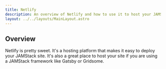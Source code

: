 ```yaml
---
title: Netlify
description: An overview of Netlify and how to use it to host your JAMStack site.
layout: ../../layouts/MainLayout.astro
---
```


## Overview

Netlify is pretty sweet. It's a hosting platform that makes it easy to deploy your JAMStack site. It's also a great place to host your site if you are using a JAMStack framework like Gatsby or Gridsome.
